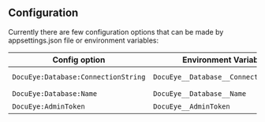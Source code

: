 ## Configuration

Currently there are few configuration options that can be made by appsettings.json file or environment variables:  

| Config option | Environment Variable | Description | 
| --- | --- | ----- |
| `DocuEye:Database:ConnectionString` | `DocuEye__Database__ConnectionString` | Mongo db connection string ex. `mongodb://docueyeuser:docueyeuserpassword@databasehost:27017/` |
| `DocuEye:Database:Name` | `DocuEye__Database__Name` | The name of DocuEye database name |
| `DocuEye:AdminToken` | `DocuEye__AdminToken` | Admin token used for import | 